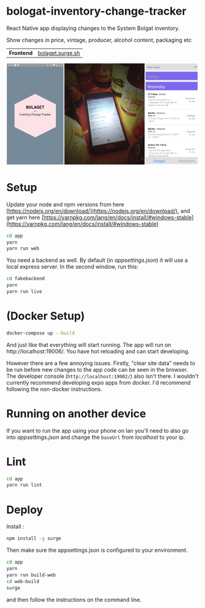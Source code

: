 # bologat-inventory-change-tracker

React Native app displaying changes to the System Bolgat inventory.

Show changes in price, vintage, producer, alcohol content, packaging etc

|||
|-------------|-------------------|
| **Frontend**  |<a href="http://bolaget.surge.sh" target="_blank">bolaget.surge.sh</a>|

![Photo and Screenshots](preview.jpg)


# Setup

Update your node and npm versions from here [https://nodejs.org/en/download/](https://nodejs.org/en/download/), and get yarn here [https://yarnpkg.com/lang/en/docs/install/#windows-stable](https://yarnpkg.com/lang/en/docs/install/#windows-stable)

```sh
cd app
yarn
yarn run web
```

You need a backend as well. By default (in *appsettings.json*) it will use a local express server.
In the second window, run this:


```sh
cd fakebackend
yarn
yarn run live
```


# (Docker Setup)

```sh
docker-compose up --build
```

And just like that everything will start running. The app will run on http://localhost:19006/. You have hot reloading and can start developing.

However there are a few annoying issues. Firstly, "clear site data" needs to be run before new changes to the app code can be seen in the browser. The developer console (`http://localhost:19002/`) also isn't there. I wouldn't currently recommend developing expo apps from docker. I'd recommend following the non-docker instructions.

# Running on another device #

If you want to run the app using your phone on lan you'll need to also go into *appsettings.json* and change the `baseUrl` from *localhost* to your ip.

# Lint #

```sh
cd app
yarn run lint
```

# Deploy #

Install :
```sh
npm install -g surge
```

Then make sure the appsettings.json is configured to your environment.

```sh
cd app
yarn
yarn run build-web
cd web-build
surge
```

and then follow the instructions on the command line.
